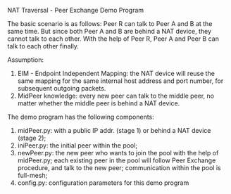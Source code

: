 NAT Traversal - Peer Exchange Demo Program

The basic scenario is as follows:
Peer R can talk to Peer A and B at the same time. But since both Peer A and B are behind a NAT device, they cannot talk to each other. With the help of Peer R, Peer A and Peer B can talk to each other finally.

Assumption:
1. EIM - Endpoint Independent Mapping: the NAT device will reuse the same mapping for the same internal host address and port number, for subsequent outgoing packets.
2. MidPeer knowledge: every new peer can talk to the middle peer, no matter whether the middle peer is behind a NAT device.

The demo program has the following components:
1. midPeer.py: with a public IP addr. (stage 1) or behind a NAT device (stage 2);
2. iniPeer.py: the initial peer within the pool;
3. newPeer.py: the new peer who wants to join the pool with the help of midPeer.py; each existing peer in the pool will follow Peer Exchange procedure, and talk to the new peer; communication within the pool is full-mesh;
4. config.py: configuration parameters for this demo program
